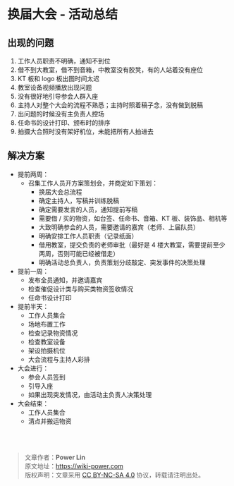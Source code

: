 # 换届大会 - 活动总结

## 出现的问题

1. 工作人员职责不明确，通知不到位
2. 借不到大教室，借不到音箱，中教室没有胶凳，有的人站着没有座位
3. KT 板和 logo 板出图时间太迟
4. 教室设备视频播放出现问题
5. 没有很好地引导参会人群入座
6. 主持人对整个大会的流程不熟悉；主持时照着稿子念，没有做到脱稿
7. 出问题的时候没有主负责人控场
8. 任命书的设计打印、颁布时的排序
9. 拍摄大合照时没有架好机位，未能把所有人拍进去

## 解决方案

- 提前两周：
  - 召集工作人员开方案策划会，并商定如下策划：
    - 换届大会总流程
    - 确定主持人，写稿并训练脱稿
    - 确定需要发言的人员，通知提前写稿
    - 需要借 / 买的物资，如台签、任命书、音箱、KT 板、装饰品、相机等
    - 大致明确参会的人员，需要邀请的嘉宾（老师、上届队员）
    - 明确安排工作人员职责（记录纸面）
    - 借用教室，提交负责的老师审批（最好是 4 楼大教室，需要提前至少两周，否则可能已经被借走）
    - 明确活动总负责人，负责策划分歧敲定、突发事件的决策处理
- 提前一周：
  - 发布全员通知，并邀请嘉宾
  - 检查催促设计类与购买类物资签收情况
  - 任命书设计打印
- 提前半天：
  - 工作人员集合
  - 场地布置工作
  - 检查记录物资情况
  - 检查教室设备
  - 架设拍摄机位
  - 大会流程与主持人彩排
- 大会进行：
  - 参会人员签到
  - 引导入座
  - 如果出现突发情况，由活动主负责人决策处理
- 大会结束：
  - 工作人员集合
  - 清点并搬运物资

<br />

<br />

> 文章作者：**Power Lin**  
> 原文地址：<https://wiki-power.com>  
> 版权声明：文章采用 [CC BY-NC-SA 4.0](https://creativecommons.org/licenses/by/4.0/deed.zh) 协议，转载请注明出处。
